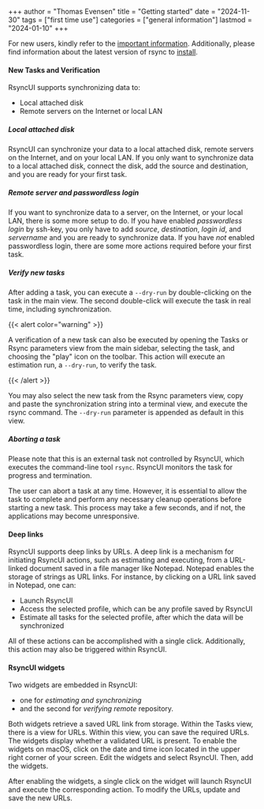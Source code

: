 +++
author = "Thomas Evensen"
title = "Getting started"
date = "2024-11-30"
tags = ["first time use"]
categories = ["general information"]
lastmod = "2024-01-10"
+++

For new users, kindly refer to the [important information](/docs/important/). Additionally, please find information about the latest version of rsync to [install](/docs/rsync/).

#### New Tasks and Verification

RsyncUI supports synchronizing data to:

- Local attached disk
- Remote servers on the Internet or local LAN

##### Local attached disk

RsyncUI can synchronize your data to a local attached disk, remote servers on the Internet, and on your local LAN. If you only want to synchronize data to a local attached disk, connect the disk, add the source and destination, and you are ready for your first task.

##### Remote server and passwordless login

If you want to synchronize data to a server, on the Internet, or your local LAN, there is some more setup to do. If you have enabled *passwordless login* by ssh-key, you only have to add *source*, *destination*, *login id*, and *servername* and you are ready to synchronize data. If you have *not* enabled passwordless login, there are some more actions required before your first task.

##### Verify new tasks

After adding a task, you can execute a `--dry-run` by double-clicking on the task in the main view. The second double-click will execute the task in real time, including synchronization.

{{< alert color="warning" >}}

A verification of a new task can also be executed by opening the Tasks or Rsync parameters view from the main sidebar, selecting the task, and choosing the "play" icon on the toolbar. This action will execute an estimation run, a `--dry-run`, to verify the task.

{{< /alert >}}

You may also select the new task from the Rsync parameters view, copy and paste the synchronization string into a terminal view, and execute the rsync command. The `--dry-run` parameter is appended as default in this view.

##### Aborting a task

Please note that this is an external task not controlled by RsyncUI, which executes the command-line tool `rsync`. RsyncUI monitors the task for progress and termination.

The user can abort a task at any time. However, it is essential to allow the task to complete and perform any necessary cleanup operations before starting a new task. This process may take a few seconds, and if not, the applications may become unresponsive.

#### Deep links

RsyncUI  supports deep links by URLs. A deep link is a mechanism for initiating RsyncUI actions, such as estimating and executing, from a URL-linked document saved in a file manager like Notepad. Notepad enables the storage of strings as URL links. For instance, by clicking on a URL link saved in Notepad, one can:

- Launch RsyncUI
- Access the selected profile, which can be any profile saved by RsyncUI
- Estimate all tasks for the selected profile, after which the data will be synchronized

All of these actions can be accomplished with a single click. Additionally, this action may also be triggered within RsyncUI.

#### RsyncUI widgets

Two widgets are embedded in RsyncUI: 
- one for *estimating and synchronizing*
- and the second for *verifying remote* repository.

Both widgets retrieve a saved URL link from storage. Within the Tasks view, there is a view for URLs. Within this view, you can save the required URLs. The widgets display whether a validated URL is present. To enable the widgets on macOS, click on the date and time icon located in the upper right corner of your screen. Edit the widgets and select RsyncUI. Then, add the widgets.

After enabling the widgets, a single click on the widget will launch RsyncUI and execute the corresponding action. To modify the URLs, update and save the new URLs.
